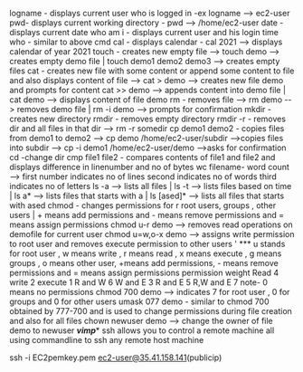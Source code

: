 logname - displays current user who is logged in -ex logname --> ec2-user
pwd- displays current working directory - pwd --> /home/ec2-user
date - displays current date
who am i - displays current user and his login time 
who - similar to above cmd
cal - displays calendar - cal 2021 --> displays calendar of year 2021
touch - creates new empty file -->  touch demo --> creates empty demo file | touch demo1 demo2 demo3 --> creates empty files
cat - creates new file with some content or append some content to file and also displays content of file --> cat > demo --> creates new file demo and prompts for content
cat >> demo --> appends content into demo file | cat demo --> displays content of file demo
rm - removes file --> rm demo --> removes demo file | rm -i demo --> prompts for confirmation
mkdir - creates new directory
rmdir - removes empty directory
rmdir -r - removes dir and all files in that dir --> rm -r somedir
cp demo1 demo2 - copies files from demo1 to demo2 --> cp demo /home/ec2-user/subdir -->copies files into subdir --> cp -i demo1 /home/ec2-user/demo -->asks for confirmation
cd -change dir
cmp file1 file2 - compares contents of file1 and file2 and displays difference in linenumber and no of bytes
wc filename- word count --> first number indicates no of lines second indicates no of words third indicates no of letters 
ls -a --> lists all files | ls -t --> lists files based on time | ls a* --> lists files that starts with a | ls [ased]*  --> lists all files that starts with ased
chmod - changes permissions for r root users, groups , other users | + means add permissions and - means remove permissions and = means assign permissions
chmod u-r demo --> removes read operations on demofile for current user
chmod u=w,o-x demo --> assigns write permission to root user and removes execute permission to other users '
*** u stands for root user , w means write , r means read , x means execute , g means groups , o means other user, +means add permissions, - means remove permissions and = means assign permissions
permission weight
Read        4
write       2
execute     1
R and W     6
W and E     3 
R and E     5 
R,W and E   7
note- 0 means no permissions
chmod 700 demo --> indicates 7 for root user , 0 for groups and 0 for other users
umask 077 demo - similar to chmod 700 obtained by 777-700 and is used to change permissions during file creation and also for all files
chown newuser demo --> change the owner of file demo to newuser
*****vimp******
ssh allows you to control a remote machine all using commandline 
to ssh any remote host machine

ssh -i EC2pemkey.pem ec2-user@35.41.158.141(publicip)

